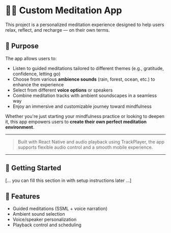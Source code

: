 # 🧘‍♀️ Custom Meditation App

This project is a personalized meditation experience designed to help users relax, reflect, and recharge — on their own terms.

## 🌟 Purpose

The app allows users to:
- Listen to guided meditations tailored to different themes (e.g., gratitude, confidence, letting go)
- Choose from various **ambience sounds** (rain, forest, ocean, etc.) to enhance the experience
- Select from different **voice options** or speakers
- Combine meditation tracks with ambient soundscapes in a seamless way
- Enjoy an immersive and customizable journey toward mindfulness

Whether you're just starting your mindfulness practice or looking to deepen it, this app empowers users to **create their own perfect meditation environment**.

---

> Built with React Native and audio playback using TrackPlayer, the app supports flexible audio control and a smooth mobile experience.

---

## 🚀 Getting Started

[... you can fill this section in with setup instructions later ...]

## 📂 Features
- Guided meditations (SSML + voice narration)
- Ambient sound selection
- Voice/speaker personalization
- Playback control and scheduling
